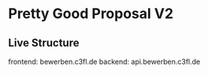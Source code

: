 # Pretty Good Proposal V2

## Live Structure

frontend: bewerben.c3fl.de
backend: api.bewerben.c3fl.de
